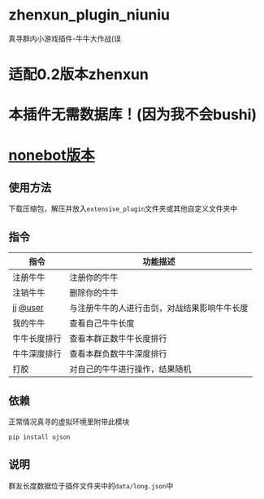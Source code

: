 # zhenxun_plugin_niuniu
真寻群内小游戏插件-牛牛大作战(误

# 适配0.2版本zhenxun
# 本插件无需数据库！(因为我不会bushi)

# [nonebot版本](https://github.com/molanp/zhenxun_plugin_niuniu/tree/nonebot)

## 使用方法
下载压缩包，解压并放入`extensive_plugin`文件夹或其他自定义文件夹中

## 指令
|指令|功能描述|
|---|---|
|注册牛牛|注册你的牛牛|
|注销牛牛|删除你的牛牛|
|jj [@user](或"击剑)|与注册牛牛的人进行击剑，对战结果影响牛牛长度|
|我的牛牛|查看自己牛牛长度|
|牛牛长度排行|查看本群正数牛牛长度排行|
|牛牛深度排行|查看本群负数牛牛深度排行|
|打胶|对自己的牛牛进行操作，结果随机|

## 依赖

正常情况真寻的虚拟环境里附带此模块
```powershell
pip install ujson
```

## 说明
群友长度数据位于插件文件夹中的`data/long.json`中
